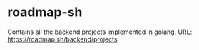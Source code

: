 # roadmap-sh
Contains all the backend projects implemented in golang.
URL: https://roadmap.sh/backend/projects
